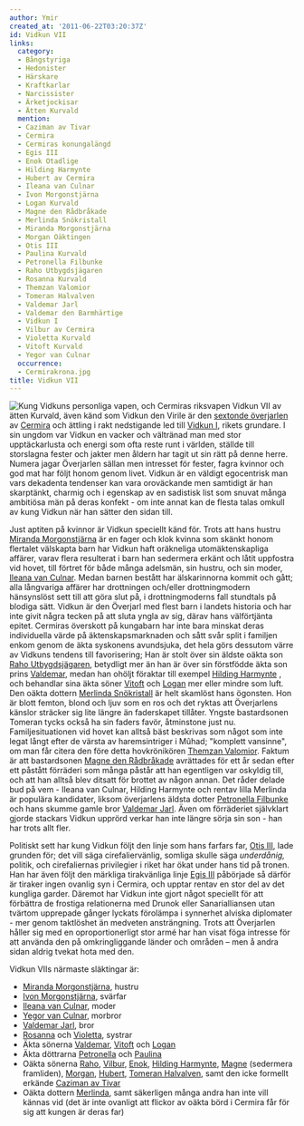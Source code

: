 ```yaml
---
author: Ymir
created_at: '2011-06-22T03:20:37Z'
id: Vidkun VII
links:
  category:
  - Bångstyriga
  - Hedonister
  - Härskare
  - Kraftkarlar
  - Narcissister
  - Ärketjockisar
  - Ätten Kurvald
  mention:
  - Caziman av Tivar
  - Cermira
  - Cermiras konungalängd
  - Egis III
  - Enok Otadlige
  - Hilding Harmynte
  - Hubert av Cermira
  - Ileana van Culnar
  - Ivon Morgonstjärna
  - Logan Kurvald
  - Magne den Rådbråkade
  - Merlinda Snökristall
  - Miranda Morgonstjärna
  - Morgan Oäktingen
  - Otis III
  - Paulina Kurvald
  - Petronella Filbunke
  - Raho Utbygdsjägaren
  - Rosanna Kurvald
  - Themzan Valomior
  - Tomeran Halvalven
  - Valdemar Jarl
  - Valdemar den Barmhärtige
  - Vidkun I
  - Vilbur av Cermira
  - Violetta Kurvald
  - Vitoft Kurvald
  - Yegor van Culnar
  occurrence:
  - Cermirakrona.jpg
title: Vidkun VII
---
```


![Kung Vidkuns personliga vapen, och Cermiras riksvapen] Vidkun VII av ätten Kurvald, även känd som
Vidkun den Virile är den [sextonde överjarlen] av [Cermira] och ättling i rakt nedstigande led till
[Vidkun I], rikets grundare. I sin ungdom var Vidkun en vacker och vältränad man med stor
upptäckarlusta och energi som ofta reste runt i världen, ställde till storslagna fester och jakter
men åldern har tagit ut sin rätt på denne herre. Numera jagar Överjarlen sällan men intresset för
fester, fagra kvinnor och god mat har följt honom genom livet. Vidkun är en väldigt egocentrisk man
vars dekadenta tendenser kan vara oroväckande men samtidigt är han skarptänkt, charmig och i
egenskap av en sadistisk list som snuvat många ambitiösa män på deras konfekt - om inte annat kan de
flesta talas omkull av kung Vidkun när han sätter den sidan till.

Just aptiten på kvinnor är Vidkun speciellt känd för. Trots att hans hustru [Miranda Morgonstjärna]
är en fager och klok kvinna som skänkt honom flertalet välskapta barn har Vidkun haft oräkneliga
utomäktenskapliga affärer, varav flera resulterat i barn han sedermera erkänt och låtit uppfostra
vid hovet, till förtret för både många adelsmän, sin hustru, och sin moder, [Ileana van Culnar].
Medan barnen bestått har älskarinnorna kommit och gått; alla långvariga affärer har drottningen
och/eller drottningmodern hänsynslöst sett till att göra slut på, i drottningmoderns fall stundtals
på blodiga sätt. Vidkun är den Överjarl med flest barn i landets historia och har inte givit några
tecken på att sluta yngla av sig, därav hans välförtjänta epitet. Cermiras överskott på kungabarn
har inte bara minskat deras individuella värde på äktenskapsmarknaden och sått svår split i familjen
enkom genom de äkta syskonens avundsjuka, det hela görs dessutom värre av Vidkuns tendens till
favorisering; Han är stolt över sin äldste oäkta son [Raho Utbygdsjägaren], betydligt mer än han är
över sin förstfödde äkta son prins [Valdemar], medan han ohöljt föraktar till exempel [Hilding
Harmynte] , och behandlar sina äkta söner [Vitoft] och [Logan] mer eller mindre som luft. Den oäkta
dottern [Merlinda Snökristall] är helt skamlöst hans ögonsten. Hon är blott femton, blond och ljuv
som en ros och det ryktas att Överjarlens känslor sträcker sig lite längre än faderskapet tillåter.
Yngste bastardsonen Tomeran tycks också ha sin faders favör, åtminstone just nu. Familjesituationen
vid hovet kan alltså bäst beskrivas som något som inte legat långt efter de värsta av haremsintriger
i Mûhad; "komplett vansinne", om man får citera den före detta hovkrönikören [Themzan Valomior].
Faktum är att bastardsonen [Magne den Rådbråkade] avrättades för ett år sedan efter ett påstått
förräderi som många påstår att han egentligen var oskyldig till, och att han alltså blev ditsatt för
brottet av någon annan. Det råder delade bud på vem - Ileana van Culnar, Hilding Harmynte och rentav
lilla Merlinda är populära kandidater, liksom överjarlens äldsta dotter [Petronella Filbunke] och
hans skumme gamle bror [Valdemar Jarl]. Även om förräderiet självklart gjorde stackars Vidkun
upprörd verkar han inte längre sörja sin son - han har trots allt fler.

Politiskt sett har kung Vidkun följt den linje som hans farfars far, [Otis III], lade grunden för;
det vill säga cirefaliervänlig, somliga skulle säga *underdånig,* politik, och cirefaliernas
privilegier i riket har ökat under hans tid på tronen. Han har även följt den märkliga tirakvänliga
linje [Egis III] påbörjade så därför är tiraker ingen ovanlig syn i Cermira, och upptar rentav en
stor del av det kungliga garder. Däremot har Vidkun inte gjort något speciellt för att förbättra de
frostiga relationerna med Drunok eller Sanarialliansen utan tvärtom upprepade gånger lyckats
förolämpa i synnerhet alviska diplomater - mer genom taktlöshet än medveten ansträngning. Trots att
Överjarlen håller sig med en oproportionerligt stor armé har han visat föga intresse för att använda
den på omkringliggande länder och områden – men å andra sidan aldrig tvekat hota med den.

Vidkun VIIs närmaste släktingar är:

-   [Miranda Morgonstjärna], hustru
-   [Ivon Morgonstjärna], svärfar
-   [Ileana van Culnar], moder
-   [Yegor van Culnar], morbror
-   [Valdemar Jarl], bror
-   [Rosanna] och [Violetta], systrar
-   Äkta sönerna [Valdemar], [Vitoft] och [Logan]
-   Äkta döttrarna [Petronella][Petronella Filbunke] och [Paulina]
-   Oäkta sönerna [Raho][Raho Utbygdsjägaren], [Vilbur], [Enok], [Hilding Harmynte],
    [Magne][Magne den Rådbråkade] (sedermera framliden), [Morgan], [Hubert], [Tomeran Halvalven],
    samt den icke formellt erkände [Caziman av Tivar]
-   Oäkta dottern [Merlinda][Merlinda Snökristall], samt säkerligen många andra han inte vill kännas
    vid (det är inte ovanligt att flickor av oäkta börd i Cermira får för sig att kungen är deras
    far)

  [Kung Vidkuns personliga vapen, och Cermiras riksvapen]: Cermirakrona.jpg
    "Kung Vidkuns personliga vapen, och Cermiras riksvapen"
  [sextonde överjarlen]: Cermiras_konungalängd
  [Cermira]: Cermira
  [Vidkun I]: Vidkun_I
  [Miranda Morgonstjärna]: Miranda_Morgonstjärna
  [Ileana van Culnar]: Ileana_van_Culnar
  [Raho Utbygdsjägaren]: Raho_Utbygdsjägaren
  [Valdemar]: Valdemar_den_Barmhärtige
  [Hilding Harmynte]: Hilding_Harmynte
  [Vitoft]: Vitoft_Kurvald
  [Logan]: Logan_Kurvald
  [Merlinda Snökristall]: Merlinda_Snökristall
  [Themzan Valomior]: Themzan_Valomior
  [Magne den Rådbråkade]: Magne_den_Rådbråkade
  [Petronella Filbunke]: Petronella_Filbunke
  [Valdemar Jarl]: Valdemar_Jarl
  [Otis III]: Otis_III
  [Egis III]: Egis_III
  [Ivon Morgonstjärna]: Ivon_Morgonstjärna
  [Yegor van Culnar]: Yegor_van_Culnar
  [Rosanna]: Rosanna_Kurvald
  [Violetta]: Violetta_Kurvald
  [Paulina]: Paulina_Kurvald
  [Vilbur]: Vilbur_av_Cermira
  [Enok]: Enok_Otadlige
  [Morgan]: Morgan_Oäktingen
  [Hubert]: Hubert_av_Cermira
  [Tomeran Halvalven]: Tomeran_Halvalven
  [Caziman av Tivar]: Caziman_av_Tivar